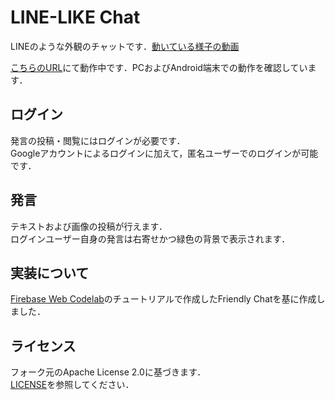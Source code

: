 # LINE-LIKE Chat
LINEのような外観のチャットです．[動いている様子の動画](https://www.youtube.com/watch?v=RMNYSqGwhMU)

[こちらのURL](https://friendlychat-28f70.firebaseapp.com/
)にて動作中です．PCおよびAndroid端末での動作を確認しています．   

## ログイン
発言の投稿・閲覧にはログインが必要です．  
Googleアカウントによるログインに加えて，匿名ユーザーでのログインが可能です．

## 発言
テキストおよび画像の投稿が行えます．  
ログインユーザー自身の発言は右寄せかつ緑色の背景で表示されます．

## 実装について
[Firebase Web Codelab](https://codelabs.developers.google.com/codelabs/firebase-web/)のチュートリアルで作成したFriendly Chatを基に作成しました．

## ライセンス
フォーク元のApache License 2.0に基づきます．  
[LICENSE](LICENSE)を参照してください．